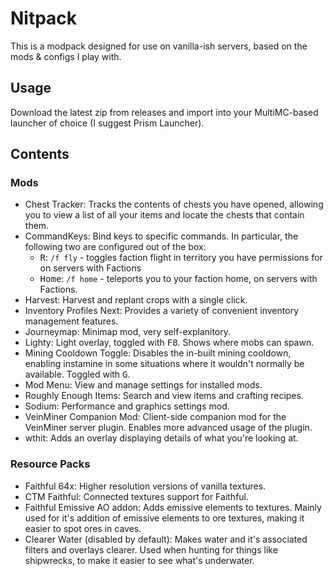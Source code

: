 # Nitpack

This is a modpack designed for use on vanilla-ish servers, based on the mods & configs I play with.

## Usage

Download the latest zip from releases and import into your MultiMC-based launcher of choice (I suggest Prism Launcher).

## Contents

### Mods

- Chest Tracker: Tracks the contents of chests you have opened, allowing you to view a list of all your items and locate the chests that contain them.
- CommandKeys: Bind keys to specific commands. In particular, the following two are configured out of the box:
  - <kbd>R</kbd>: `/f fly` - toggles faction flight in territory you have permissions for on servers with Factions
  - <kbd>Home</kbd>: `/f home` - teleports you to your faction home, on servers with Factions.
- Harvest: Harvest and replant crops with a single click.
- Inventory Profiles Next: Provides a variety of convenient inventory management features.
- Journeymap: Minimap mod, very self-explanitory.
- Lighty: Light overlay, toggled with <kbd>F8</kbd>. Shows where mobs can spawn.
- Mining Cooldown Toggle: Disables the in-built mining cooldown, enabling instamine in some situations where it wouldn't normally be available. Toggled with <kbd>G</kbd>.
- Mod Menu: View and manage settings for installed mods.
- Roughly Enough Items: Search and view items and crafting recipes.
- Sodium: Performance and graphics settings mod.
- VeinMiner Companion Mod: Client-side companion mod for the VeinMiner server plugin. Enables more advanced usage of the plugin.
- wthit: Adds an overlay displaying details of what you're looking at.

### Resource Packs

- Faithful 64x: Higher resolution versions of vanilla textures.
- CTM Faithful: Connected textures support for Faithful.
- Faithful Emissive AO addon: Adds emissive elements to textures. Mainly used for it's addition of emissive elements to ore textures, making it easier to spot ores in caves.
- Clearer Water (disabled by default): Makes water and it's associated filters and overlays clearer. Used when hunting for things like shipwrecks, to make it easier to see what's underwater.
